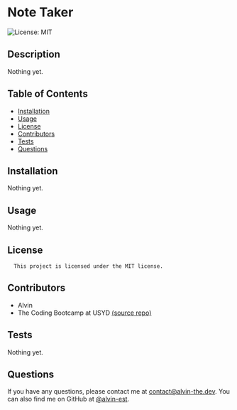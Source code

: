 # Note Taker
![License: MIT](https://img.shields.io/badge/License-MIT-yellow.svg)
## Description
Nothing yet.
## Table of Contents
- [Installation](#installation)
- [Usage](#usage)
- [License](#license)
- [Contributors](#Contributors)
- [Tests](#tests)
- [Questions](#questions)
## Installation
Nothing yet.
## Usage
Nothing yet.
## License
      This project is licensed under the MIT license.
## Contributors
- Alvin
- The Coding Bootcamp at USYD [(source repo)](https://github.com/coding-boot-camp/miniature-eureka)
## Tests
Nothing yet.
## Questions
If you have any questions, please contact me at [contact@alvin-the.dev](mailto:contact@alvin-the.dev). You can also find me on GitHub at [@alvin-est](https://github.com/@alvin-est).  